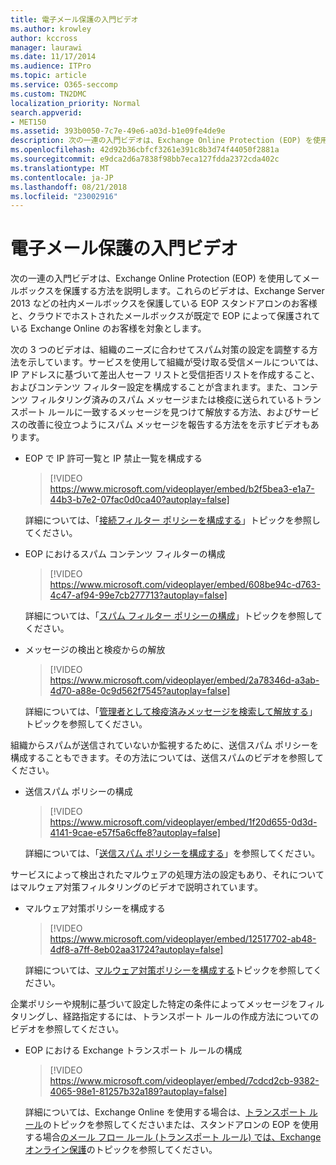 ```yaml
---
title: 電子メール保護の入門ビデオ
ms.author: krowley
author: kccross
manager: laurawi
ms.date: 11/17/2014
ms.audience: ITPro
ms.topic: article
ms.service: O365-seccomp
ms.custom: TN2DMC
localization_priority: Normal
search.appverid:
- MET150
ms.assetid: 393b0050-7c7e-49e6-a03d-b1e09fe4de9e
description: 次の一連の入門ビデオは、Exchange Online Protection (EOP) を使用してメールボックスを保護する方法を説明します。これらのビデオは、Exchange Server 2013 などの社内メールボックスを保護している EOP スタンドアロンのお客様と、クラウドでホストされたメールボックスが既定で EOP によって保護されている Exchange Online のお客様を対象とします。
ms.openlocfilehash: 42d92b36cbfcf3261e391c8b3d74f44050f2881a
ms.sourcegitcommit: e9dca2d6a7838f98bb7eca127fdda2372cda402c
ms.translationtype: MT
ms.contentlocale: ja-JP
ms.lasthandoff: 08/21/2018
ms.locfileid: "23002916"
---
```

# <a name="videos-for-getting-started-with-protecting-your-email"></a>電子メール保護の入門ビデオ

次の一連の入門ビデオは、Exchange Online Protection (EOP) を使用してメールボックスを保護する方法を説明します。これらのビデオは、Exchange Server 2013 などの社内メールボックスを保護している EOP スタンドアロンのお客様と、クラウドでホストされたメールボックスが既定で EOP によって保護されている Exchange Online のお客様を対象とします。 
  
次の 3 つのビデオは、組織のニーズに合わせてスパム対策の設定を調整する方法を示しています。サービスを使用して組織が受け取る受信メールについては、IP アドレスに基づいて差出人セーフ リストと受信拒否リストを作成すること、およびコンテンツ フィルター設定を構成することが含まれます。また、コンテンツ フィルタリング済みのスパム メッセージまたは検疫に送られているトランスポート ルールに一致するメッセージを見つけて解放する方法、およびサービスの改善に役立つようにスパム メッセージを報告する方法をを示すビデオもあります。
  
- EOP で IP 許可一覧と IP 禁止一覧を構成する
    > [!VIDEO https://www.microsoft.com/videoplayer/embed/b2f5bea3-e1a7-44b3-b7e2-07fac0d0ca40?autoplay=false]
  
    詳細については、「[接続フィルター ポリシーを構成する](configure-the-connection-filter-policy.md)」トピックを参照してください。 
    
- EOP におけるスパム コンテンツ フィルターの構成
    > [!VIDEO https://www.microsoft.com/videoplayer/embed/608be94c-d763-4c47-af94-99e7cb277713?autoplay=false]
  
    詳細については、「[スパム フィルター ポリシーの構成](configure-your-spam-filter-policies.md)」トピックを参照してください。 
    
- メッセージの検出と検疫からの解放
    > [!VIDEO https://www.microsoft.com/videoplayer/embed/2a78346d-a3ab-4d70-a88e-0c9d562f7545?autoplay=false]
  
    詳細については、「[管理者として検疫済みメッセージを検索して解放する](find-and-release-quarantined-messages-as-an-administrator.md)」トピックを参照してください。 
    
組織からスパムが送信されていないか監視するために、送信スパム ポリシーを構成することもできます。その方法については、送信スパムのビデオを参照してください。
  
- 送信スパム ポリシーの構成
    > [!VIDEO https://www.microsoft.com/videoplayer/embed/1f20d655-0d3d-4141-9cae-e57f5a6cffe8?autoplay=false]
  
    詳細については、「[送信スパム ポリシーを構成する](configure-the-outbound-spam-policy.md)」を参照してください。
    
サービスによって検出されたマルウェアの処理方法の設定もあり、それについてはマルウェア対策フィルタリングのビデオで説明されています。
  
- マルウェア対策ポリシーを構成する
    > [!VIDEO https://www.microsoft.com/videoplayer/embed/12517702-ab48-4df8-a7ff-8eb02aa31724?autoplay=false]
  
    詳細については、[マルウェア対策ポリシーを構成する](configure-anti-malware-policies.md)トピックを参照してください。 
    
企業ポリシーや規制に基づいて設定した特定の条件によってメッセージをフィルタリングし、経路指定するには、トランスポート ルールの作成方法についてのビデオを参照してください。
  
- EOP における Exchange トランスポート ルールの構成
    > [!VIDEO https://www.microsoft.com/videoplayer/embed/7cdcd2cb-9382-4065-98e1-81257b32a189?autoplay=false]
  
    詳細については、Exchange Online を使用する場合は、[トランスポート ルール](http://technet.microsoft.com/library/743bd525-0ca2-426d-b76c-b4a052bc8886.aspx)のトピックを参照してくださいまたは、スタンドアロンの EOP を使用する場合[のメール フロー ルール (トランスポート ルール) では、Exchange オンライン保護](eop/mail-flow-rules-transport-rules-0.md)のトピックを参照してください。 
    

